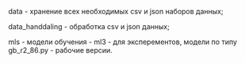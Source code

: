 data - хранение всех необходимых csv и json наборов данных;

data_handdaling - обработка csv и json данных;

mls - модели обучения - ml3 - для эксперементов, модели по типу gb_r2_86.py - рабочие версии.
